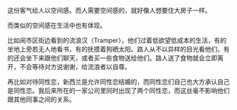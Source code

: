 

这份客气给人以空间感。而人需要空间感的，就好像人想要住大房子一样。

而类似的空间感在生活中也有体现。

比如闹市区街边看到的流浪汉（Tramper），他们过着低欲望低成本的生活，有的坐地上旁若无人地看书，有的抚摸着狗晒太阳。路人从不以异样的目光看他们，有的还会坐下来跟他们聊天，或者买一些食物送给他们。路人送了食物就会立即离开，不会等待对方说谢谢，给流浪者以自尊。

再比如对待同性恋，新西兰是允许同性恋结婚的，而同性恋们自己也大方承认自己是同性恋。我后来所在的一家公司里同时出现了两个同性恋，而这丝毫不影响他们跟其他同事之间的关系。